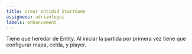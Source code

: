 ```yaml
---
title: crear entidad StartGame
assignees: adrianlegui
labels: enhancement
---
```

Tiene que heredar de Entity. Al iniciar la partida por primera vez tiene que configurar mapa, celda, y player.